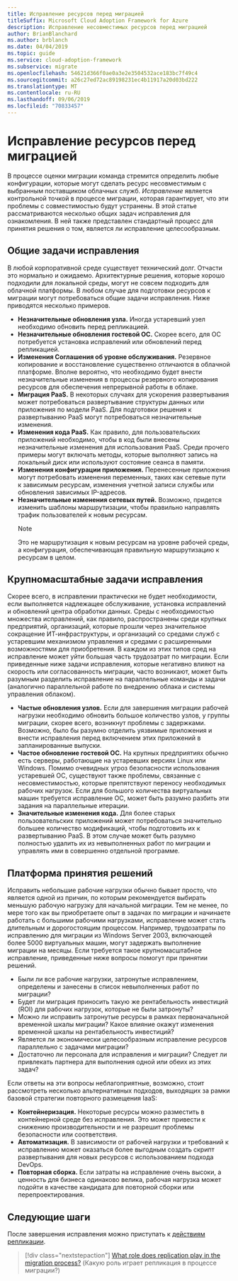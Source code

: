```yaml
---
title: Исправление ресурсов перед миграцией
titleSuffix: Microsoft Cloud Adoption Framework for Azure
description: Исправление несовместимых ресурсов перед миграцией
author: BrianBlanchard
ms.author: brblanch
ms.date: 04/04/2019
ms.topic: guide
ms.service: cloud-adoption-framework
ms.subservice: migrate
ms.openlocfilehash: 54621d366f0ae0a3e2e3504532ace183bc7f49c4
ms.sourcegitcommit: a26c27ed72ac89198231ec4b11917a20d03bd222
ms.translationtype: MT
ms.contentlocale: ru-RU
ms.lasthandoff: 09/06/2019
ms.locfileid: "70833457"
---
```

# <a name="remediate-assets-prior-to-migration"></a>Исправление ресурсов перед миграцией

В процессе оценки миграции команда стремится определить любые конфигурации, которые могут сделать ресурс несовместимым с выбранным поставщиком облачных служб. *Исправление* является контрольной точкой в процессе миграции, которая гарантирует, что эти проблемы с совместимостью будут устранены. В этой статье рассматриваются несколько общих задач исправления для ознакомления. В ней также представлен стандартный процесс для принятия решения о том, является ли исправление целесообразным.

## <a name="common-remediation-tasks"></a>Общие задачи исправления

В любой корпоративной среде существует технический долг. Отчасти это нормально и ожидаемо. Архитектурные решения, которые хорошо подходили для локальной среды, могут не совсем подходить для облачной платформы. В любом случае для подготовки ресурсов к миграции могут потребоваться общие задачи исправления. Ниже приводятся несколько примеров.

- **Незначительные обновления узла.** Иногда устаревший узел необходимо обновить перед репликацией.
- **Незначительные обновления гостевой ОС.** Скорее всего, для ОС потребуется установка исправлений или обновлений перед репликацией.
- **Изменения Соглашения об уровне обслуживания.** Резервное копирование и восстановление существенно отличаются в облачной платформе. Вполне вероятно, что необходимо будет внести незначительные изменения в процессы резервного копирования ресурсов для обеспечения непрерывной работы в облаке.
- **Миграция PaaS.** В некоторых случаях для ускорения развертывания может потребоваться развертывание структуры данных или приложения по модели PaaS. Для подготовки решения к развертыванию PaaS могут потребоваться незначительные изменения.
- **Изменения кода PaaS.** Как правило, для пользовательских приложений необходимо, чтобы в код были внесены незначительные изменения для использования PaaS. Среди прочего примеры могут включать методы, которые выполняют запись на локальный диск или используют состояние сеанса в памяти.
- **Изменения конфигурации приложения.** Перенесенные приложения могут потребовать изменения переменных, таких как сетевые пути к зависимым ресурсам, изменения учетной записи службы или обновления зависимых IP-адресов.
- **Незначительные изменения сетевых путей.** Возможно, придется изменить шаблоны маршрутизации, чтобы правильно направлять трафик пользователей к новым ресурсам.
    > [!NOTE]
    > Это не маршрутизация к новым ресурсам на уровне рабочей среды, а конфигурация, обеспечивающая правильную маршрутизацию к ресурсам в целом.

## <a name="large-scale-remediation-tasks"></a>Крупномасштабные задачи исправления

Скорее всего, в исправлении практически не будет необходимости, если выполняется надлежащее обслуживание, установка исправлений и обновлений центра обработки данных. Среды с необходимостью множества исправлений, как правило, распространены среди крупных предприятий, организаций, которые прошли через значительное сокращение ИТ-инфраструктуры, и организаций со средами служб с устаревшим механизмом управления и средами с расширенными возможностями для приобретения. В каждом из этих типов сред на исправление может уйти большая часть трудозатрат по миграции. Если приведенные ниже задачи исправления, которые негативно влияют на скорость или согласованность миграции, часто возникают, может быть разумным разделить исправление на параллельные команды и задачи (аналогично параллельной работе по внедрению облака и системы управления облаком).

- **Частые обновления узлов.** Если для завершения миграции рабочей нагрузки необходимо обновить большое количество узлов, у группы миграции, скорее всего, возникнут проблемы с задержками. Возможно, было бы разумно отделить уязвимые приложения и внести исправления перед включением этих приложений в запланированные выпуски.
- **Частое обновление гостевой ОС.** На крупных предприятиях обычно есть серверы, работающие на устаревших версиях Linux или Windows. Помимо очевидных угроз безопасности использования устаревшей ОС, существуют также проблемы, связанные с несовместимостью, которые препятствуют переносу необходимых рабочих нагрузок. Если для большого количества виртуальных машин требуется исправление ОС, может быть разумно разбить эти задания на параллельные итерации.
- **Значительные изменения кода.** Для более старых пользовательских приложений может потребоваться значительно большее количество модификаций, чтобы подготовить их к развертыванию PaaS. В этом случае может быть разумно полностью удалить их из невыполненных работ по миграции и управлять ими в совершенно отдельной программе.

## <a name="decision-framework"></a>Платформа принятия решений

Исправить небольшие рабочие нагрузки обычно бывает просто, что является одной из причин, по которым рекомендуется выбирать меньшую рабочую нагрузку для начальной миграции. Тем не менее, по мере того как вы приобретаете опыт в задачах по миграции и начинаете работать с большими рабочими нагрузками, исправление может стать длительным и дорогостоящим процессом. Например, трудозатраты по исправлению для миграции из Windows Server 2003, включающей более 5000 виртуальных машин, могут задержать выполнение миграции на месяцы. Если требуется такое крупномасштабное исправление, приведенные ниже вопросы помогут при принятии решений.

- Были ли все рабочие нагрузки, затронутые исправлением, определены и занесены в список невыполненных работ по миграции?
- Будет ли миграция приносить такую же рентабельность инвестиций (ROI) для рабочих нагрузок, которые не были затронуты?
- Можно ли исправить затронутые ресурсы в рамках первоначальной временной шкалы миграции? Какое влияние окажут изменения временной шкалы на рентабельность инвестиций?
- Является ли экономически целесообразным исправление ресурсов параллельно с задачами миграции?
- Достаточно ли персонала для исправления и миграции? Следует ли привлекать партнера для выполнения одной или обеих из этих задач?

Если ответы на эти вопросы неблагоприятные, возможно, стоит рассмотреть несколько альтернативных подходов, выходящих за рамки базовой стратегии повторного размещения IaaS:

- **Контейнеризация.** Некоторые ресурсы можно разместить в контейнерной среде без исправления. Это может привести к снижению производительности и не разрешит проблемы безопасности или соответствия.
- **Автоматизация.** В зависимости от рабочей нагрузки и требований к исправлению может оказаться более выгодным создать скрипт развертывания для новых ресурсов с использованием подхода DevOps.
- **Повторная сборка.** Если затраты на исправление очень высоки, а ценность для бизнеса одинаково велика, рабочая нагрузка может подойти в качестве кандидата для повторной сборки или перепроектирования.

## <a name="next-steps"></a>Следующие шаги

После завершения исправления можно приступать к [действиям репликации](./replicate.md).

> [!div class="nextstepaction"]
> [What role does replication play in the migration process?](./replicate.md) (Какую роль играет репликация в процессе миграции?)
